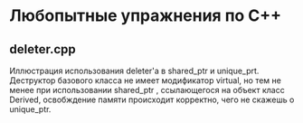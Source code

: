 # Любопытные упражнения по С++
## deleter.cpp
Иллюстрация использования deleter'а в shared_ptr и unique_prt.
Деструктор базового класса не имеет модификатор virtual, но тем не менее при использовании shared_ptr <Base>, ссылающегося на объект класс Derived, освобждение памяти происходит корректно, чего не скажешь о unique_ptr.
